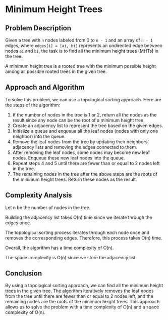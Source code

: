 # Minimum Height Trees

## Problem Description

Given a tree with `n` nodes labeled from 0 to `n - 1` and an array of `n - 1` edges, where `edges[i] = [ai, bi]` represents an undirected edge between nodes `ai` and `bi`, the task is to find all the minimum height trees (MHTs) in the tree.

A minimum height tree is a rooted tree with the minimum possible height among all possible rooted trees in the given tree.

## Approach and Algorithm

To solve this problem, we can use a topological sorting approach. Here are the steps of the algorithm:

1. If the number of nodes in the tree is 1 or 2, return all the nodes as the result since any node can be the root of a minimum height tree.
2. Create an adjacency list to represent the tree based on the given edges.
3. Initialize a queue and enqueue all the leaf nodes (nodes with only one neighbor) into the queue.
4. Remove the leaf nodes from the tree by updating their neighbors' adjacency lists and removing the edges connected to them.
5. After removing the leaf nodes, some nodes may become new leaf nodes. Enqueue these new leaf nodes into the queue.
6. Repeat steps 4 and 5 until there are fewer than or equal to 2 nodes left in the tree.
7. The remaining nodes in the tree after the above steps are the roots of the minimum height trees. Return these nodes as the result.

## Complexity Analysis

Let n be the number of nodes in the tree.

Building the adjacency list takes O(n) time since we iterate through the edges once.

The topological sorting process iterates through each node once and removes the corresponding edges. Therefore, this process takes O(n) time.

Overall, the algorithm has a time complexity of O(n).

The space complexity is O(n) since we store the adjacency list.

## Conclusion

By using a topological sorting approach, we can find all the minimum height trees in the given tree. The algorithm iteratively removes the leaf nodes from the tree until there are fewer than or equal to 2 nodes left, and the remaining nodes are the roots of the minimum height trees. This approach allows us to solve the problem with a time complexity of O(n) and a space complexity of O(n).
